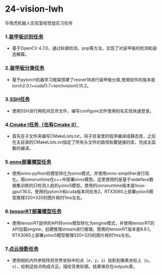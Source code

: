 # 24-vision-lwh
华南虎机器人实验室视觉组实习任务

###  1.[装甲板识别任务](https://github.com/b-Acid/24-vision-lwh/tree/main/%E8%A3%85%E7%94%B2%E6%9D%BF%E8%AF%86%E5%88%AB)
+ 基于OpenCV 4.7.0，通过轮廓检测，pnp等方法，实现了对装甲板的检测和姿态解算。

###  2.[装甲板分类任务](https://github.com/b-Acid/24-vision-lwh/tree/main/%E8%A3%85%E7%94%B2%E6%9D%BF%E5%88%86%E7%B1%BB)
+ 基于pytorch机器学习框架搭建了resnet18进行装甲板分类,使用软件的版本是torch2.0.1+cuda11.7+torchvision0.15.2。

### 3.[SSH任务](https://github.com/b-Acid/24-vision-lwh/tree/main/SSH%E4%BB%BB%E5%8A%A1)

+ 使用SSH进行两机间互传文件，编写configure文件使用别名实现快速登录。

### 4.[Cmake I任务（也有Cmake II）](https://github.com/b-Acid/24-vision-lwh/tree/main/Cmake%E4%BB%BB%E5%8A%A1)

+ 首先在子文件夹编写CMakeLists.txt，将子目录里的程序编译成静态库，之后在主目录的CMakeLists.txt指定了所有头文件的路径和要链接的库，完成主函数的编译。

### 5.[onnx部署模型任务](https://github.com/b-Acid/24-vision-lwh/tree/main/onnx%E9%83%A8%E7%BD%B2)
+ 使用onnx-python将模型转化为onnx模式，并使用onnx-simplifier进行简化。用onnxruntime在c++中部署onnx模型。这里使用的是基于wideface数据集训练的只检测人脸的yolov5模型。使用的onnxruntime版本是linux-gpu1.16.0。使用的pytorch和cuda版本同任务2。RTX3060上部署yolov5模型推理320*320的图片耗时1ms左右。
  
### 6.[tensorRT部署模型任务](https://github.com/b-Acid/24-vision-lwh/tree/main/tensorRT%E9%83%A8%E7%BD%B2)
+ 使用tensorRT提供的API将onnx模型转化为engine模式，并使用tensorRT的API加载engine，创建推理stream进行推理。使用的tensorRT版本是8.6.1。RTX3060上部署yolov5模型推理320*320的图片耗时1ms左右。
  
### 7.[点云投影任务](https://github.com/b-Acid/24-vision-lwh/tree/main/%E7%82%B9%E4%BA%91%E6%8A%95%E5%BD%B1%E4%BB%BB%E5%8A%A1)
+ 使用相机内外参矩阵将世界坐标中的点（x，y，z）投影到像素坐标上（u，v），绘制这些点构成点云，描绘背景轮廓。结果保存在outputs里。
